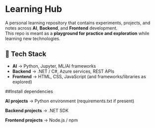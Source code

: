 # Learning Hub

A personal learning repository that contains experiments, projects, and notes across **AI**, **Backend**, and **Frontend** development.  
This repo is meant as a **playground for practice and exploration** while learning new technologies.

## 🚀 Tech Stack

- **AI** → Python, Jupyter, ML/AI frameworks  
- **Backend** → .NET / C#, Azure services, REST APIs  
- **Frontend** → HTML, CSS, JavaScript (and frameworks/libraries as explored) 

##Install dependencies

**AI projects** → Python environment (requirements.txt if present)

**Backend projects** → .NET SDK

**Frontend projects** → Node.js / npm
